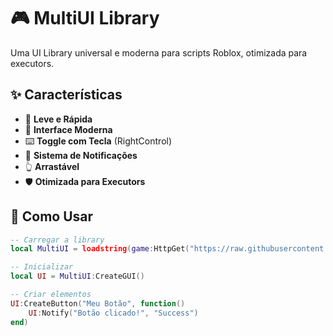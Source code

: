 # 🎮 MultiUI Library

Uma UI Library universal e moderna para scripts Roblox, otimizada para executors.

## ✨ Características

- 🚀 **Leve e Rápida**
- 🎨 **Interface Moderna**  
- ⌨️ **Toggle com Tecla** (RightControl)
- 🔔 **Sistema de Notificações**
- 👆 **Arrastável**
- 🛡️ **Otimizada para Executors**

## 🚀 Como Usar

```lua
-- Carregar a library
local MultiUI = loadstring(game:HttpGet("https://raw.githubusercontent.com/Allanursulino/MultiUI-Library/main/UILibrary.lua"))()

-- Inicializar
local UI = MultiUI:CreateGUI()

-- Criar elementos
UI:CreateButton("Meu Botão", function()
    UI:Notify("Botão clicado!", "Success")
end)
